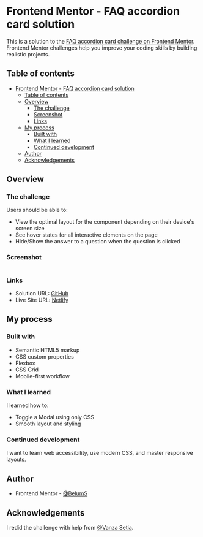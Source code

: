 # Frontend Mentor - FAQ accordion card solution

This is a solution to the [FAQ accordion card challenge on Frontend Mentor](https://www.frontendmentor.io/challenges/faq-accordion-card-XlyjD0Oam). Frontend Mentor challenges help you improve your coding skills by building realistic projects. 

## Table of contents

- [Frontend Mentor - FAQ accordion card solution](#frontend-mentor---faq-accordion-card-solution)
  - [Table of contents](#table-of-contents)
  - [Overview](#overview)
    - [The challenge](#the-challenge)
    - [Screenshot](#screenshot)
    - [Links](#links)
  - [My process](#my-process)
    - [Built with](#built-with)
    - [What I learned](#what-i-learned)
    - [Continued development](#continued-development)
  - [Author](#author)
  - [Acknowledgements](#acknowledgements)

## Overview

### The challenge

Users should be able to:

- View the optimal layout for the component depending on their device's screen size
- See hover states for all interactive elements on the page
- Hide/Show the answer to a question when the question is clicked

### Screenshot

![]()

### Links

- Solution URL: [GitHub](https://github.com/BelumS/frontend-mentor-challenges/tree/main/js-projects/)
- Live Site URL: [Netlify]()

## My process

### Built with

- Semantic HTML5 markup
- CSS custom properties
- Flexbox
- CSS Grid
- Mobile-first workflow

### What I learned

I learned how to:
- Toggle a Modal using only CSS
- Smooth layout and styling

### Continued development
 I want to learn web accessibility, use modern CSS, and master responsive layouts.

## Author

- Frontend Mentor - [@BelumS](https://www.frontendmentor.io/profile/BelumS)

## Acknowledgements
  I redid the challenge with help from [@Vanza Setia](https://www.frontendmentor.io/profile/vanzasetia).
